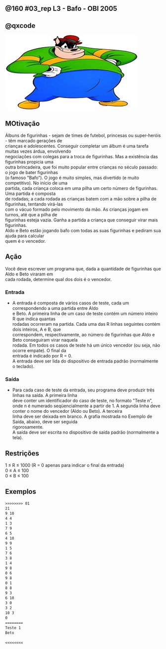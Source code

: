 ## @160 #03_rep L3 - Bafo - OBI 2005
## @qxcode

![](capa.jpg)

## MOtivação

Álbuns de figurinhas - sejam de times de futebol, princesas ou super-heróis - têm marcado gerações de  
crianças e adolescentes. Conseguir completar um álbum é uma tarefa muitas vezes árdua, envolvendo  
negociações com colegas para a troca de figurinhas. Mas a existência das figurinhas propicia uma  
outra brincadeira, que foi muito popular entre crianças no século passado: o jogo de bater figurinhas  
(o famoso "Bafo”). O jogo é muito simples, mas divertido (e muito competitivo). No inı́cio de uma  
partida, cada criança coloca em uma pilha um certo número de figurinhas. Uma partida é composta  
de rodadas; a cada rodada as crianças batem com a mão sobre a pilha de figurinhas, tentando virá-las  
com o vácuo formado pelo movimento da mão. As crianças jogam em turnos, até que a pilha de  
figurinhas esteja vazia. Ganha a partida a criança que conseguir virar mais figurinhas.  
Aldo e Beto estão jogando bafo com todas as suas figurinhas e pediram sua ajuda para calcular  
quem é o vencedor.  
  
## Ação

Você deve escrever um programa que, dada a quantidade de figurinhas que Aldo e Beto viraram em  
cada rodada, determine qual dos dois é o vencedor.  
  
### Entrada

- A entrada é composta de vários casos de teste, cada um correspondendo a uma partida entre Aldo  
e Beto. A primeira linha de um caso de teste contém um número inteiro R que indica quantas  
rodadas ocorreram na partida. Cada uma das R linhas seguintes contém dois inteiros, A e B, que  
correspondem, respectivamente, ao número de figurinhas que Aldo e Beto conseguiram virar naquela  
rodada. Em todos os casos de teste há um único vencedor (ou seja, não ocorre empate). O final da  
entrada é indicado por R = 0.  
A entrada deve ser lida do dispositivo de entrada padrão (normalmente o teclado).  
  
### Saída

- Para cada caso de teste da entrada, seu programa deve produzir três linhas na saı́da. A primeira linha  
deve conter um identificador do caso de teste, no formato "Teste n”, onde n é numerado seqüencialmente a partir de 1. A segunda linha deve conter o nome do vencedor (Aldo ou Beto). A terceira  
linha deve ser deixada em branco. A grafia mostrada no Exemplo de Saı́da, abaixo, deve ser seguida  
rigorosamente.  
A saı́da deve ser escrita no dispositivo de saı́da padrão (normalmente a tela).  
  
## Restrições

1 ≤ R ≤ 1000 (R = 0 apenas para indicar o final da entrada)  
0 ≤ A ≤ 100  
0 ≤ B ≤ 100

## Exemplos

```
>>>>>>>> 01
21
9 10
4 4
1 3
7 9
6 5
4 10
9 9
1 5
7 6
3 8
1 4
9 8
0 6
9 8
0 1
8 8
9 3
6 10
3 0
3 2
10 3
0
========
Teste 1
Beto

<<<<<<<<
```

#